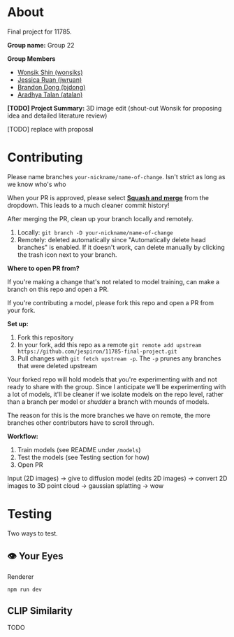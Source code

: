 # About

Final project for 11785.

**Group name:** Group 22

**Group Members**
* [Wonsik Shin (wonsiks)](https://github.com/ceteris11)
* [Jessica Ruan (jwruan)](https://github.com/jespiron)
* [Brandon Dong (bjdong)](https://github.com/sad-ish-cat)
* [Aradhya Talan (atalan)](https://github.com/aradhyatalan)

**[TODO] Project Summary:** 3D image edit (shout-out Wonsik for proposing idea and detailed literature review)

[TODO] replace with proposal

# Contributing

Please name branches `your-nickname/name-of-change`. Isn't strict as long as we know who's who

When your PR is approved, please select **[Squash and merge](https://www.lloydatkinson.net/posts/2022/should-you-squash-merge-or-merge-commit/)** from the dropdown. This leads to a much cleaner commit history!

After merging the PR, clean up your branch locally and remotely.
1. Locally: `git branch -D your-nickname/name-of-change`
2. Remotely: deleted automatically since "Automatically delete head branches" is enabled. If it doesn't work, can delete manually by clicking the trash icon next to your branch.

**Where to open PR from?**

If you're making a change that's not related to model training, can make a branch on this repo and open a PR.

If you're contributing a model, please fork this repo and open a PR from your fork.

**Set up:**
1. Fork this repository
2. In your fork, add this repo as a remote `git remote add upstream https://github.com/jespiron/11785-final-project.git`
3. Pull changes with `git fetch upstream -p`. The `-p` prunes any branches that were deleted upstream

Your forked repo will hold models that you're experimenting with and not ready to share with the group. Since I anticipate we'll be experimenting with a lot of models, it'll be cleaner if we isolate models on the repo level, rather than a branch per model or *shudder* a branch with mounds of models.

The reason for this is the more branches we have on remote, the more branches other contributors have to scroll through.

**Workflow:**
1. Train models (see README under `/models`)
2. Test the models (see Testing section for how)
3. Open PR

Input (2D images) -> give to diffusion model (edits 2D images) -> convert 2D images to 3D point cloud -> gaussian splatting -> wow

# Testing

Two ways to test.

## 👁️ Your Eyes

Renderer

`npm run dev`

## CLIP Similarity

TODO
